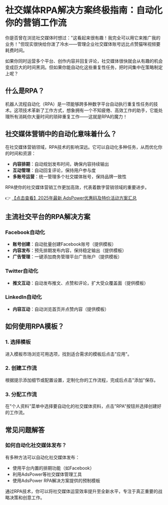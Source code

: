 # 社交媒体RPA解决方案终极指南：自动化你的营销工作流

你是否曾在浏览社交媒体时想过："这看起来很有趣！我完全可以用它来推广我的业务！"但现实很快给你泼了冷水——管理企业社交媒体账号远比点赞猫咪视频要耗费时间。

如果你同时运营多个平台、创作内容并回复评论，社交媒体很快就会从有趣的机会变成巨大的时间黑洞。但如果你能自动化这些重复性任务，把时间集中在策略制定上呢？

## 什么是RPA？

机器人流程自动化（RPA）是一项能够跨多种数字平台自动执行重复性任务的技术。这项技术革新了工作方式，想象拥有一个不知疲倦、高效工作的助手，它能处理所有消耗你大量时间的琐碎重复工作——这就是RPA的魔力！

## 社交媒体营销中的自动化意味着什么？

在社交媒体营销领域，RPA技术的影响深远。它可以自动化多种任务，从而优化你的时间和资源：

- **内容排期**：自动规划发布时间，确保内容持续输出
- **互动管理**：自动回复评论，保持用户参与度
- **多账号运营**：统一管理多个社交媒体账号，保持品牌一致性

RPA使你的社交媒体营销工作更加高效，代表着数字营销领域的重要进步。

👉 [【点击查看】2025年最新 AdsPower优惠码及特价活动方案汇总](https://bit.ly/adspower_free)

## 主流社交平台的RPA解决方案

### Facebook自动化

- **账号创建**：自动批量创建Facebook账号（提供模板）
- **内容发布**：预先排期发布内容，保持稳定输出（提供模板）
- **广告管理**：一键添加商务管理平台广告账户（提供模板）

### Twitter自动化

- **推文互动**：自动发布推文、点赞和评论，扩大受众覆盖面（提供模板）

### LinkedIn自动化

- **内容互动**：自动浏览首页并点赞内容（提供模板）

## 如何使用RPA模板？

### 1. 选择模板
进入模板市场浏览可用选项，找到适合需求的模板后点击"应用"。

### 2. 创建工作流
根据提示添加细节或配置设置，定制化你的工作流程，完成后点击"添加"保存。

### 3. 分配工作流
在"个人资料"菜单中选择要自动化的社交媒体资料，点击"RPA"按钮并选择创建好的工作流。

## 常见问题解答

### 如何自动化社交媒体发布？
有多种方法可以自动化社交媒体发布：
- 使用平台内置的排期功能（如Facebook）
- 利用AdsPower等社交媒体管理工具
- 使用AdsPower RPA解决方案提供的预制模板

通过RPA技术，你可以将社交媒体运营效率提升至全新水平，专注于真正重要的战略决策和创意工作。
